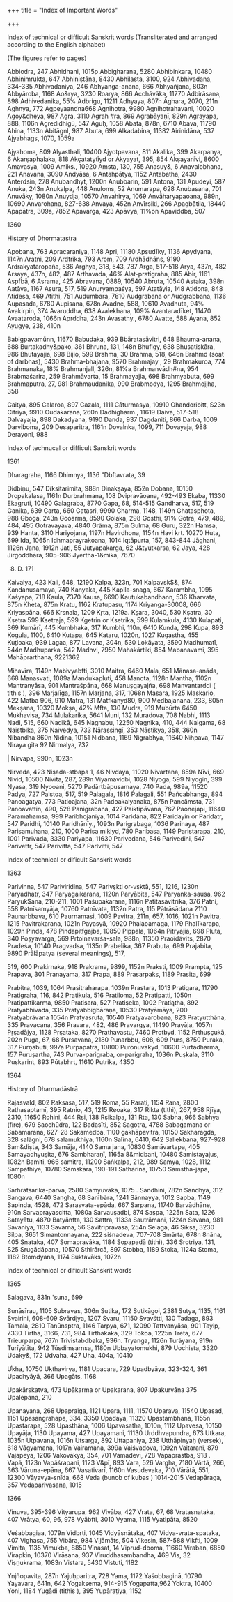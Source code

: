 +++
title = "Index of Important Words"

+++

Index of technical or difficult Sanskrit words (Transliterated and arranged according to the English alphabet) 

(The figures refer to pages) 

Abbiodra, 247 Abhidhani, 1015p Abbigharana, 5280 Abhibinkara, 10480 Abhinimrukta, 647 Abhiniṣtāna, 8430 Abhilasta, 3100, 924 Abhivadana, 334-335 Abhivadaniya, 246 Abhyanga-anāna, 666 Abhyañjana, 803n Abbyāroba, 1168 Ao&rya, 3230 Roarya, 866 Acchāvāka, 11770 Adbirāsana, 898 Adhivedanika, 55% Adbrigu, 11211 Adhyaya, 807n Āghara, 2070, 211n Aghnya, 772 Āgpeyaandna668 Agnihotra, 9980 Agnihotrahavani, 10020 Agoy&dheya, 987 Agra, 3110 Agrah \#ra, 869 Agrabāyaṇī, 829n Agrayapa, 888, 1106n Agredidhigū, 547 Aguḥ, 1058 Abata, 878n, 6710 Abava, 11790 Ahina, 1133n Abitāgnl, 987 Abuta, 699 Alkadabina, 11382 Airinidāna, 537 Ajyabhags, 1070, 1059a 

Ajyahoma, 809 Alyasthali, 10400 Ajyotpavana, 811 Akalika, 399 Akarpanya, 6 Akarṣaphalaka, 818 Akçatatytīyd or Akyayat, 395, 854 Akṣayanīvi, 8600 Amavasya, 1009 Amiks., 10920 Amsta, 130, 755 Anasuy&, 6 Anavalobhana, 221 Anavana, 3090 Andyāsa, 6 Antahpātya, 1152 Antabatha, 2430 Anterdsin, 278 Anubandhyt, 1200n Anubbarin, 591 Antona, 131 Apudeyi, 587 Anuka, 243n Anukalpa, 448 Anuloms, 52 Anumarapa, 628 Anubasana, 701 Anuvāky, 1080n Anuydja, 10570 Anvahirya, 1069 Anvāharyapaoana, 989n, 10690 Anvarohana, 827-638 Anvaya, 452n Anvīrsiki, 266 Apagbātila, 18440 Apapātra, 309a, 7852 Apavarga, 423 Apāvya, 11%on Apaviddba, 507 

1360 

History of Dhormatastra 

Apobana, 763 Apracaraniya, 1148 Apri, 11180 Apsudīky, 1136 Apydyana, 1147n Aratni, 209 Ardtrika, 793 Arom, 709 Ardhādhāns, 9190 Ardrakyatāropaña, 536 Arghya, 318, 543, 787 Arga, 517-518 Arya, 437n, 482 Arsaya, 437n, 482, 487 Arthavada, 46% Alat-pratigraha, 885 Abir, 1161 Aspfbā, 6 Asrama, 425 Abravana, 0889, 10540 Abruta, 10540 Astaka, 398n Aatāva, 1167 Asura, 517, 519 Anuryampaśya, 597 Atatāyia, 148 Atidona, 848 Atidesa, 469 Atithi, 751 Audumbara, 7610 Audgrabana or Audgrabbana, 1136 Aupasada, 6780 Aupisana, 678n Avadne, 588, 10610 Avadhuta, 94% Avakirpin, 374 Avaruddha, 638 Avalekhana, 109% Avantaradīket, 11470 Avaataroda, 1066n Aprddha, 243n Avasathy., 6780 Avatte, 588 Ayana, 852 Ayugye, 238, 410n 

Babigpavamūnn, 11670 Babudaka, 939 Bbāratasāvitri, 648 Bhauma-anana, 688 Burtakadhy&pako, 361 Bhruna, 131, 148n Bhufigy, 638 Bhusatiskāra, 986 Bhutayajia, 698 Bijio, 599 Brahma, 30 Brahma, 518, 646n Brahmd (soat of darbhas), 5430 Brahma-bhajana, 9570 Brahmajay , 29 Brahmakuroa, 774 Brahmanaka, 18% Brahmanjall, 326n, 81%a Brahmanvādh\#na, 954 Brabmaśarira, 259 Brahmāvarta, 15 Brahmayajia, 698 Brahmyabuta, 699 Brahmaputra, 27, 981 Brahmaudanika, 990 Brabmodya, 1295 Brahmojjha, 358 

Caitya, 895 Calaroa, 897 Cazala, 1111 Cāturmasya, 10910 Ohandorioitt, S23n Citriya, 9910 Oudakarana, 260n Dadhigharm., 11619 Daiva, 517-518 Dalvayajia, 898 Dakadyana, 9190 Danda, 937 Dagdaniti, 866 Darba, 1009 Darviboma, 209 Desaparitra, 1161n Dovalnka, 1099, 711 Dovayaja, 988 Derayonl, 988 

Index of technucal or difficult Sanskrit words 

1361 

Dharagraha, 1166 Dhimnya, 1136 "Dbftavrata, 39 

Didbiṇu, 547 Dīksitarimita, 988n Dinakṣaya, 852n Dobana, 10150 Dropakalasa, 1161n Durbrahmana, 108 Dvipravāoana, 492-493 Ekaba, 11330 Ekagruti, 10490 Galagraba, 8770 Gapa, 68, 514-515 Gandharva, 517, 519 Ganika, 639 Garta, 660 Gatasri, 9990 Gharma, 1148, 1149n Ghatasphota, 988 Gboga, 243n Gooarma, 8590 Golaka, 298 Gosthi, 91% Gotra, 479, 489, 484, 495 Gotravayava, 4840 Grāma, 875n Gulma, 68 Guru, 322n Hamsa, 939 Hanta, 3110 Hariyojana, 1197n Havirdhona, 1154n Havi krt. 10270 Huta, 699 Ida, 1065n Idhmaprayrakoana, 1014 Iqtāpurta, 157, 843-844 Jāghani, 1126n Jana, 1912n Jati, 55 Jutyapakarga, 62 J&tyutkarsa, 62 Jaya, 428 Jirgoddhāra, 905-906 Jyertha-1&mika, 7670 

8. D. 171 

Kaivalya, 423 Kali, 648, 12190 Kalpa, 323n, 701 Kalpavsk$&, 874 Kandanusamaya, 740 Kanyaka, 445 Kapila-snaga, 667 Karambha, 1095 Kaśyapa, 718 Kaula, 7370 Kausa, 6690 Kautukabandhann, 536 Kharvata, 875n Kheta, 875n Kratu, 1162 Kratupasu, 1174 Kriyanga-30008, 666 Kriyaspāna, 666 Krsnala, 1209 Kr̥ta, 1219a. Kṣara, 3040, 530 Kṣatra, 30 Kṣetra 599 Ksetraja, 599 Kgetrin or Ksetrika, 599 Kulamkula, 4130 Kulapati, 369 Kumārī, 445 Kumbhaka, 317 Kumbhi, 110n, 6410 Kunda, 298 Kupa, 893 Kogula, 1100, 6410 Kutapa, 645 Kataru, 1020n, 1027 Kugastha, 455 Kuṭioaka, 939 Lagaa, 877 Lavana, 304n, 530 Lokāyata, 3590 Madhumatī, 544n Madhuparka, 542 Madhvi, 7950 Mahakārtiki, 854 Mabanavami, 395 Mahāprarthana, 9221362 



Mihavīra, 1149n Mabivyabfti, 3010 Maitra, 6460 Mala, 651 Mānasa-anāda, 668 Manasvati, 1089a Mandukapluti, 458 Manota, 1128n Mantha, 1102n Mantranyāsa, 901 Mantraśpāna, 668 Manuṣgayajña, 698 Manvantarddi ( tithis ), 396 Marjalīga, 1157n Marjana, 317, 1068n Masara, 1925 Maskario, 422 Matba 906, 910 Matra, 131 Matfkānyd80, 900 Medbājanana, 233, 805n Mekṣana, 10320 Mokṣa, 42% Mfta, 130 Mudra, 919 Mubūrta 6450 Mukhavisa, 734 Mulakarika, 5641 Muni, 132 Muradova, 708 Nabhi, 1113 Nadi, 515, 660 Nadikā, 645 Nagnabu, 12250 Nagnika, 410, 444 Naigama, 68 Naistbika, 375 Naivedya, 733 Nārassingī, 353 Nāstikya, 358, 360n Nibandha 860n Nidina, 10151 Nidbana, 1169 Nigrabhya, 11640 Nihpava, 1147 Niraya gita 92 Nirmalya, 732 

| Nirvapa, 990n, 1023n 

Nirveda, 423 Niṣada-stbapa 1, 46 Nivdaya, 11020 Nivartana, 859a Nīvi, 669 Nivid, 10500 Nivīta, 287, 289n Viyamavidbi, 1028 Niyoga, 599 Niyogin, 399 Nyasa, 319 Nyooani, 5270 Padārtbāpusamaya, 740 Pada, 989a, 11520 Padya, 727 Paistoa, 517, 519 Palagala, 1816 Palagali, 551 Pañcabhanga, 894 Panoagatya, 773 Patioajana, 32n Padoakalyanaka, 875n Pancāmsta, 731 Panoavattin, 490, 528 Panigrabana, 427 Paiktipāvana, 767 Paonejapi, 11640 Paramahamsa, 999 Paribhojanīya, 1014 Paridāna, 822 Paridayin or Paridatr, 547 Paridhi, 10140 Paridhānīy., 1093n Parigrabaga, 1036 Parinaya, 487 Parisamuhana, 210, 1000 Parisa miklyd, 780 Paribasa, 1149 Paristarapa, 210, 1001 Parivada, 3330 Pariyapa, 11630 Parivedana, 546 Parivedini, 547 Parivettr, 547 Parivitta, 547 Parlvitti, 547 

Index of technical or dificult Sanskrit words 

1363 

Parivinna, 547 Pariviridina, 547 Parivșkti or-vṣktā, 551, 1216, 1230n Paryadhatr, 347 Paryagaikarana, 1120n Paryābita, 547 Paryanka-sausa, 962 Paryuk$ana, 210-211, 1001 Paśupakarana, 1116n Patitasāvitrīka, 376 Patni, 558 Patnīsamyāja, 10760 Patnīvata, 1132n Patra, 115 Pātrāsādana 2110 Paunarbbava, 610 Paurnamasi, 1009 Pavitra, 211n, 657, 1016, 1021n Pavitra, 1215 Pavitrakarana, 1021n Payasyā, 10920 Phalaoamaga, 1179 Phalīkarapa, 1029n Pinda, 478 Pindapitfgajba, 10850 Pippala, 1064n Pitryajia, 698 Pluta, 340 Poṣyavarga, 569 Prtoinavarśa-sala, 988n, 11350 Praoīdāvīts, 2870 Pradeśa, 10140 Pragvadsa, 1135n Prabelika, 367 Prabuta, 699 Prajabita, 9890 Prālāpatya (several meanings), 517, 

519, 600 Prakirnaka, 918 Prakrama, 9899, 1152n Praksti, 1009 Prampta, 125 Prapava, 301 Pranayama, 317 Prapa, 889 Prasarpaks, 1189 Prasita, 699 

Prabitra, 1039, 1064 Prasitraharapa, 1039n Prastara, 1013 Pratigara, 11790 Pratigraha, 116, 842 Pratikula, 516 Pratiloma, 52 Pratipatti, 1050n Pratipattikarma, 9850 Pratisara, 527 Pratiṣeka, 1002 Pratiątha, 892 Pratyabhivada, 335 Pratyabbigbāraṇa, 10530 Pratyāmāya, 200 Pratyabrāvana 1054n Pratyasruta, 10540 Pratyavarobana, 823 Pratyutthāna, 335 Pravacana, 356 Pravara, 482, 486 Pravargya, 11490 Prayāja, 1057n Pṛṣadājya, 1128 Prṣataka, 8270 Prathavastu, 7460 Protbyd, 1152 Prthuṣçukā, 202n Puga, 67, 68 Pursavana, 2180 Punarbbư, 608, 609 Purs, 8750 Puraka, 317 Purṇabuti, 997a Purpapatra, 10800 Puronuvākyd, 10600 Purtadharma, 157 Puruṣartha, 743 Purva-parigraba, or-parigraha, 1036n Puṣkala, 3110 Puṣkarint, 893 Pūtabhrt, 11610 Putrika, 4350 

1364 

History of Dharmadāstrā 

Rajasvald, 802 Raksasa, 517, 519 Roma, 55 Raraṭi, 1154 Rana, 2800 Rathasaptamī, 395 Ratnio, 43, 1215 Reoaka, 317 Rikta (tithi), 267, 958 Rjīṣa, 2310, 11650 Rohini, 444 Rsi, 138 Rṣikalpa, 131 Rta, 130 Sabha, 966 Sabhya (fire), 679 Saochūdra, 122 Badasīti, 852 Sagotra, 4788 Babagamana or Sabamarana, 627-28 Sakamedba, 1100 gakhāpavitra, 10150 Sakharagda, 328 salāgni, 678 salamukhiya, 1160n Salīna, 6410, 642 Sallekbana, 927-928 Sam&diṣta, 343 Samāja, 4140 Sama jana, 10830 Samāvartapa, 405 Samayadhyuṣita, 676 Sambharaṇī, 1165a 8&midbani, 10480 Samistayajus, 1082n Bamiti, 966 samitra, 11200 Saṅkalpa, 212, 989 Samya, 1028, 1112 Sampathiye, 10780 Samskāra, 190-191 Satharina, 10750 Samstha-japa, 1080n 

Sārhratsarika-parva, 2580 Samyuvāka, 1075 . Sandhini, 782n Sandhya, 312 Sangava, 6440 Sangha, 68 Sanībāra, 1241 Sānnayya, 1012 Sapba, 1149 Sapinda, 4528, 472 Sarasvata-epāda, 667 Sarpana, 11740 Barvādhāne, 910n Sarvaprayascitta, 1080a Sarvauṣadbi, 874 Saṣpa, 1225n Sata, 1226 Satayātu, 4870 Batyānfta, 130 Sattra, 1133a Sautrāmani, 1224n Savana, 981 Savaniya, 1133 Savarna, 56 Sāvitrīpravasa, 254n Selaga, 46 Sikṣā, 3230 Silpa, 3651 Simantonnayana, 222 siśnadeva, 707-708 Smārta, 678n 8nāna, 405 Snataka, 407 Somapravāka, 1184 Sopapadā (tithi), 336 Srotriya, 131, S25 Srugādāpana, 10570 Sthirārcā, 897 Stobba, 1189 Stoka, 1124a Stoma, 1182 Btomdyana, 1174 Suktavāks, 1072n 

Index of technical or dificult Sanskrit words 

1365 

Salagava, 831n 'suna, 699 

Sunāsīrau, 1105 Subravas, 306n Sutika, 172 Sutikāgoi, 2381 Sutya, 1135, 1161 Svairini, 608-609 Svārdjya, 1207 Svaru, 11150 Svavśtti, 130 Tadaga, 893 Tamala, 2810 Tanūnsptra, 1146 Tarpya, 671, 12090 Tattvanyāsa, 901 Tayip, 7330 Tirtha, 3166, 731, 984 Tirthakāka, 329 Tokoa, 1225n Treta, 677 Trieurparpa, 767n Trivistabdbaka, 936n. Tryanga, 1126n Turāyana, 919n Turīyātīta, 942 Tūsdimsarnsa, 1180n Ubbayatomukhi, 879 Uochista, 3320 Udaky&, 172 Udvaha, 427 Ūha, 404a, 10410 

Ưkha, 10750 Ukthavirya, 1181 Upacara, 729 Upadbyāya, 323-324, 361 Upadhyāyā, 366 Upagāts, 1168 

Upakārskatva, 473 Upākarma or Upakarana, 807 Upakurvāṇa 375 Upalepana, 210 

Upanayana, 268 Upapraiga, 1121 Upara, 1111, 11570 Uparava, 11540 Upasad, 1151 Upasangrahapa, 334, 3350 Upadaya, 11320 Upastambhana, 1155n Upastarapa, 528 Upasthāna, 1006 Upavasatha, 1010n, 1112 Upavesa, 10150 Upayāja, 1130 Upayama, 427 Upayamani, 11130 Urddhvapundra, 673 Utkara, 1035n Utpavana, 1016n Utsarga, 892 Uttapaniya, 238 Utthāpinyaḥ (versek), 618 Vāgyamana, 1017n Vairamana, 399a Vaiśvadova, 1092n Vaitarani, 879 Vajapeya, 1206 Vākovākya, 354, 701 Vamadevī, 728 Vāpaprastba, 918 . Vapā, 1123n Vapāśrapani, 1123 V&pī, 893 Vara, 526 Vargha, 7180 Vārtā, 266, 363 Vāruna-epāna, 667 Vasativarī, 1160n Vasudevaka, 710 Vārātā, 551, 12300 Vāyavya-snīda, 668 Veda (bunob of kubas ) 1014-2015 Vedapāraga, 357 Vedaparivasana, 1015 

1366 



Viṇuva, 395-396 Vityarupa, 962 Vivāba, 427 Vrata, 67, 68 Vratasnataka, 407 Vrātya, 60, 96, 978 Vyābfti, 3010 Vyama, 1115 Vyatipāta, 8520 

Veśabbagiaa, 1079n Vidbrti, 1045 Vidyāsnātaka, 407 Vidya-vrata-spataka, 407 Vighasa, 755 Vibāra, 984 Vijāmāts, 504 Vikesin, 587-588 Vikfti, 1009 Vimita, 1135 Vimukba, 8850 Vinasat, 14 Viprud-dboma, 11660 Viraban, 6850 Virapkin, 10370 Virāsana, 937 Viruddhasambandha, 469 Vis, 32 Viṣṇukrama, 1083n Vistara, 5430 Vistuti, 1182 

Ynjñopavita, 287n Yajuḥparitra, 728 Yama, 1172 Yaśobbaginā, 10790 Yayavara, 641n, 642 Yogaksema, 914-915 Yogapatta,962 Yoktra, 10400 Yoni, 1184 Yugādi (tithis ), 395 Yupāraṭiya, 1152 
